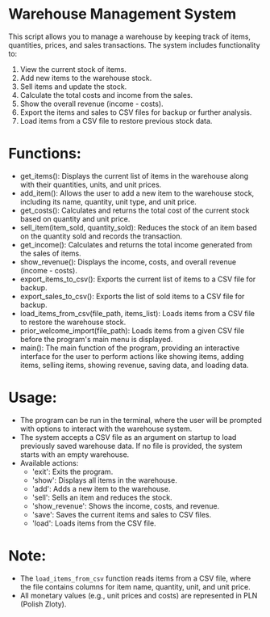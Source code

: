 # Warehouse Management System

This script allows you to manage a warehouse by keeping track of items, quantities, prices, and sales transactions.
The system includes functionality to:
1. View the current stock of items.
2. Add new items to the warehouse stock.
3. Sell items and update the stock.
4. Calculate the total costs and income from the sales.
5. Show the overall revenue (income - costs).
6. Export the items and sales to CSV files for backup or further analysis.
7. Load items from a CSV file to restore previous stock data.

# Functions:
- get_items(): Displays the current list of items in the warehouse along with their quantities, units, and unit prices.
- add_item(): Allows the user to add a new item to the warehouse stock, including its name, quantity, unit type, and unit price.
- get_costs(): Calculates and returns the total cost of the current stock based on quantity and unit price.
- sell_item(item_sold, quantity_sold): Reduces the stock of an item based on the quantity sold and records the transaction.
- get_income(): Calculates and returns the total income generated from the sales of items.
- show_revenue(): Displays the income, costs, and overall revenue (income - costs).
- export_items_to_csv(): Exports the current list of items to a CSV file for backup.
- export_sales_to_csv(): Exports the list of sold items to a CSV file for backup.
- load_items_from_csv(file_path, items_list): Loads items from a CSV file to restore the warehouse stock.
- prior_welcome_import(file_path): Loads items from a given CSV file before the program's main menu is displayed.
- main(): The main function of the program, providing an interactive interface for the user to perform actions like showing items, adding items, selling items, showing revenue, saving data, and loading data.

# Usage:
- The program can be run in the terminal, where the user will be prompted with options to interact with the warehouse system.
- The system accepts a CSV file as an argument on startup to load previously saved warehouse data. If no file is provided, the system starts with an empty warehouse.
- Available actions:
    - 'exit': Exits the program.
    - 'show': Displays all items in the warehouse.
    - 'add': Adds a new item to the warehouse.
    - 'sell': Sells an item and reduces the stock.
    - 'show_revenue': Shows the income, costs, and revenue.
    - 'save': Saves the current items and sales to CSV files.
    - 'load': Loads items from the CSV file.

# Note:
- The `load_items_from_csv` function reads items from a CSV file, where the file contains columns for item name, quantity, unit, and unit price.
- All monetary values (e.g., unit prices and costs) are represented in PLN (Polish Zloty).
